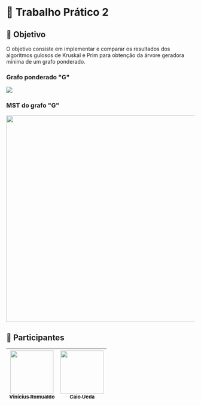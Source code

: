 # :hammer: Trabalho Prático 2

## :dart: Objetivo

O objetivo consiste em implementar e comparar os resultados dos algoritmos gulosos de Kruskal e Prim para obtenção da árvore geradora mínima de um grafo ponderado.

<p align="center">
   <h3>Grafo ponderado "G"</h3>
   <img src="https://user-images.githubusercontent.com/92659173/222746657-646f4714-ec37-4656-af9c-b6019bcf733a.jpg" />
</p>

<p align="center">
   <h3>MST do grafo "G"</h3>
   <img src="https://user-images.githubusercontent.com/92659173/222747155-21634e6e-e92b-4269-a790-ae4251bb38b0.png" width="550px" />
</p>

## :two_men_holding_hands: Participantes

| [<img src="https://avatars.githubusercontent.com/u/92659173?v=4" width=115><br><sub>Vinícius Romualdo</sub>](https://github.com/vinimrs) |  [<img src="https://avatars.githubusercontent.com/u/90665609?v=4" width=115><br><sub>Caio Ueda</sub>](https://github.com/KY-U) |
| :---: | :---: |

